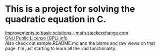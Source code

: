 # This is a project for solving the quadratic equation in C.

<a href="https://math.stackexchange.com/questions/311382/solving-a-quadratic-equation-with-precision-when-using-floating-point-variables#311397">
        Improvements to basic solutions - math.stackexchange.com
</a>

<br/>

<a href="https://www.gnu.org/licenses/gpl.html">
        GNU Public License (GPL) info
</a><br/>
Also check out sample.README.md and the blame and raw views on that page.
I'm just starting to learn all the .md functionality.
